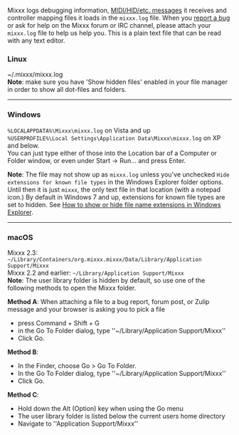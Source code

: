 Mixxx logs debugging information, [MIDI/HID/etc.
messages](command_line_options) it receives and controller mapping files
it loads in the `mixxx.log` file. When you [report a
bug](reporting%20bugs) or ask for help on the Mixxx forum or IRC
channel, please attach your `mixxx.log` file to help us help you. This
is a plain text file that can be read with any text editor.

### **Linux**
\~/.mixxx/mixxx.log  
**Note**: make sure you have 'Show hidden files' enabled in your file manager
in order to show all dot-files and folders.

***

### **Windows**

`%LOCALAPPDATA%\Mixxx\mixxx.log` on Vista and up  
`%USERPROFILE%\Local Settings\Application Data\Mixxx\mixxx.log` on
XP and below.  
You can just type either of those into the Location
bar of a Computer or Folder window, or even under Start -\> Run...
and press Enter.

**Note**: The file may not show up as `mixxx.log` unless you've
    unchecked `Hide extensions for known file types` in the Windows
    Explorer folder options. Until then it is just `mixxx`, the only
    text file in that location (with a notepad icon.) By default in
    Windows 7 and up, extensions for known file types are set to hidden.
    See [How to show or hide file name extensions in Windows
    Explorer](http://support.microsoft.com/kb/865219).

***

### **macOS**
Mixxx 2.3: `~/Library/Containers/org.mixxx.mixxx/Data/Library/Application Support/Mixxx`  
Mixxx 2.2 and earlier: `~/Library/Application Support/Mixxx`  
**Note**: The user library folder is hidden by default, so use one of
the following methods to open the Mixxx folder.

**Method A**:
When attaching a file to a bug report, forum post, or Zulip message and your browser is asking you to pick a file
* press Command + Shift + G
* in the Go To Folder dialog, type ''~/Library/Application Support/Mixxx''
* Click Go.

**Method B**:
* In the Finder, choose Go > Go To Folder.
* In the Go To Folder dialog, type ''~/Library/Application Support/Mixxx''
* Click Go.

**Method C**:
* Hold down the Alt (Option) key when using the Go menu
* The user library folder is listed below the current users home directory
* Navigate to ''Application Support/Mixxx''

